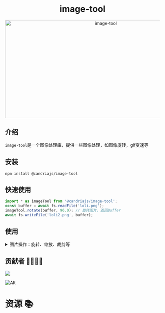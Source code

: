 # <h1 align="center">image-tool</h1>
<div align="center">

<img src="https://socialify.git.ci/CandriaJS/image-tool/image?description=1&forks=1&issues=1&language=1&name=1&owner=1&pulls=1&stargazers=1&theme=Light" alt="image-tool" width="640" height="320" />

</div>


## 介绍

`image-tool`是一个图像处理库，提供一些图像处理，如图像旋转，gif变速等

## 安装
```npm
npm install @candriajs/image-tool
```

## 快速使用
```ts
import * as imageTool from '@candriajs/image-tool';
const buffer = await fs.readFile('loli.png');
imageTool.rotate(buffer, 96.0); // 旋转图片，返回Buffer
await fs.writeFile('loli2.png', buffer);
```

## 使用

<details>
  <summary>图片操作：旋转、缩放、裁剪等</summary>

### 📊 查看图片信息
```ts
imageTool.image_info(buffer: Buffer): ImageInfo
```
- `buffer`: 输入的图像二进制数据（如 PNG/JPG/GIF）
返回值：包含以下字段的对象：
- `width`: 图像宽度（单位像素）
- `height`: 图像高度（单位像素）
- `is_multi_frame`: 是否为动图（如 GIF 多帧动画）
- `frameCount`: 动图帧数（仅当 `is_multi_frame` === true 时存在）
- `average_duration`: 动图平均帧间隔时间（单位秒，仅当 `is_multi_frame` === true 时存在）


### 🔁 旋转图片
```ts
imageTool.image_rotate(buffer: Buffer, angle?: number): Buffer
```
- `buffer`: 输入的图像二进制数据（如 PNG/JPG/GIF）
- `angle`: 旋转角度（单位为度），支持任意角度旋转（例如 90.0, 45.0），默认为 90.0
- 返回值：旋转后的图像 Buffer

### 📏 调整大小
```ts
imageTool.image_resize(buffer: Buffer, width?: number, height?: number): Buffer
```
- `buffer`: 输入的图像二进制数据
- `width`: 目标宽度（可选）
- `height`: 目标高度（可选）
- 说明：可指定宽度或高度，支持等比缩放；若仅提供一个参数，则另一个按比例计算

### ✂️ 裁剪图片
```ts
imageTool.image_crop(buffer: Buffer, left: number, top: number, width: number, height: number): Buffer
```
- `buffer`: 输入的图像二进制数据
- `left`: 裁剪区域左上角 X 坐标
- `top`: 裁剪区域左上角 Y 坐标
- `width`: 裁剪区域宽度
- `height`: 裁剪区域高度

### 📷 图像翻转
```ts
// 水平翻转
imageTool.image_flip_horizontal(buffer: Buffer): Buffer

// 垂直翻转
imageTool.image_flip_vertical(buffer: Buffer): Buffer
```

### 🎨 图像效果
```ts
// 灰度化
imageTool.image_grayscale(buffer: Buffer): Buffer

// 反色
imageTool.image_invert(buffer: Buffer): Buffer

// 颜色滤镜
imageTool.image_color_mask(buffer: Buffer, hax_code: string): Buffer
```

### 🧩 图像拼接
```ts
// 水平拼接
imageTool.image_merge_horizontal(images: Buffer[]): Buffer

// 垂直拼接
imageTool.image_merge_vertical(images: Buffer[]): Buffer
```

### 🎬 GIF 操作
```ts
// GIF 分解
imageTool.gif_split(buffer: Buffer): Buffer[]
- `buffer`: 输入的 GIF 图像数据
- 返回值：包含所有帧的 Buffer 数组

// GIF 合成
imageTool.gif_merge(images: Buffer[], duration?: number): Buffer
- `images`: 要合成的图像 Buffer 数组
- `duration`: 每帧的间隔时间（秒），可选参数
- 返回值：合成的 GIF 图像 Buffer

// GIF 倒放
imageTool.gif_reverse(buffer: Buffer): Buffer
- `buffer`: 输入的 GIF 图像数据
- 返回值：倒放后的 GIF 图像 Buffer
- 注意：如果输入不是动图或帧数小于等于 1，将返回错误

// GIF 变速
imageTool.gif_change_duration(buffer: Buffer, duration: number): Buffer
- `buffer`: 输入的 GIF 图像数据
- `duration`: 每帧的间隔时间（秒），如果为 0 则保持原速
- 返回值：变速后的 GIF 图像 Buffer
- 注意：如果输入不是动图或帧数小于等于 1，将返回错误
```
</details>

## 贡献者 👨‍💻👩‍💻

<a href="https://github.com/CandriaJS/image-tool/graphs/contributors">
  <img src="https://contrib.rocks/image?repo=CandriaJS/image-tool" />
</a>

![Alt](https://repobeats.axiom.co/api/embed/04d06e4e2d0cdfb7ef436a681dee7a2c83f199a6.svg "Repobeats analytics image")

# 资源 📚
